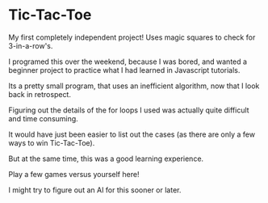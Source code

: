 # Tic-Tac-Toe
My first completely independent project!  Uses magic squares to check for 3-in-a-row's.

I programed this over the weekend, because I was bored, and wanted a beginner project to practice what I had learned in Javascript tutorials.  

Its a pretty small program, that uses an inefficient algorithm, now that I look back in retrospect. 

Figuring out the details of the for loops I used was actually quite difficult and time consuming.  

It would have just been easier to list out the cases (as there are only a few ways to win Tic-Tac-Toe).

But at the same time, this was a good learning experience.  

Play a few games versus yourself here!  

I might try to figure out an AI for this sooner or later.  
